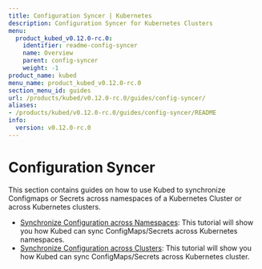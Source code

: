 ```yaml
---
title: Configuration Syncer | Kubernetes
description: Configuration Syncer for Kubernetes Clusters
menu:
  product_kubed_v0.12.0-rc.0:
    identifier: readme-config-syncer
    name: Overview
    parent: config-syncer
    weight: -1
product_name: kubed
menu_name: product_kubed_v0.12.0-rc.0
section_menu_id: guides
url: /products/kubed/v0.12.0-rc.0/guides/config-syncer/
aliases:
- /products/kubed/v0.12.0-rc.0/guides/config-syncer/README
info:
  version: v0.12.0-rc.0
---
```


# Configuration Syncer

This section contains guides on how to use Kubed to synchronize Configmaps or Secrets across namespaces of a Kubernetes Cluster or across Kubernetes clusters.

- [Synchronize Configuration across Namespaces](/products/kubed/v0.12.0-rc.0/guides/config-syncer/intra-cluster): This tutorial will show you how Kubed can sync ConfigMaps/Secrets across Kubernetes namespaces.
- [Synchronize Configuration across Clusters](/products/kubed/v0.12.0-rc.0/guides/config-syncer/inter-cluster): This tutorial will show you how Kubed can sync ConfigMaps/Secrets across Kubernetes cluster.
